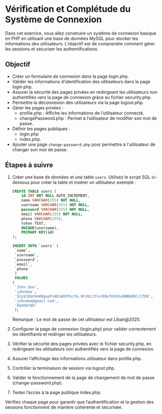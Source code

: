# Vérification et Complétude du Système de Connexion

Dans cet exercice, vous allez construire un système de connexion basique en PHP en utilisant une base de données MySQL pour stocker les informations des utilisateurs. L’objectif est de comprendre comment gérer les sessions et sécuriser les authentifications.

## Objectif
- Créer un formulaire de connexion dans la page login.php.
- Valider les informations d’identification des utilisateurs dans la page login.php.
- Assurer la sécurité des pages privées en redirigeant les utilisateurs non authentifiés vers la page de connexion grâce au fichier security.php.
- Permettre la déconnexion des utilisateurs via la page logout.php.
- Gérer les pages privées :
    - profile.php : Affiche les informations de l’utilisateur connecté.
    - changePassword.php : Permet à l’utilisateur de modifier son mot de passe.
- Définir les pages publiques :
    - login.php
    - index.php.
- Ajouter une page `change-password.php` pour permettre à l'utilisateur de changer son mot de passe.

## Étapes à suivre

1. Créer une base de données et une table `users`.
   Utilisez le script SQL ci-dessous pour créer la table et insérer un utilisateur exemple :
   ```sql
   CREATE TABLE users (
       id INT NOT NULL AUTO_INCREMENT,
       name VARCHAR(255) NOT NULL,
       username VARCHAR(255) NOT NULL,
       password VARCHAR(255) NOT NULL,
       email VARCHAR(255) NOT NULL,
       phone VARCHAR(255),
       token TEXT,
       UNIQUE(username),
       PRIMARY KEY(id)
   );

   INSERT INTO `users` (
    `name`, 
    `username`, 
    `password`, 
    `email`, 
    `phone`
    )
    VALUES 
   (
    'John Doe', 
    'johndoe',
    '$2y$10$CHnKBqupPvNEsWOYPecYG.9FzUL23lnrEBsTHI65u0WNb09C/2fDO',
    'johndoe@gmail.com', 
    '03456789'
    );
   ```
    Remarque : Le mot de passe de cet utilisateur est Liban@2025.

2.	Configurer la page de connexion (login.php) pour valider correctement les identifiants et rediriger les utilisateurs.
3.	Vérifier la sécurité des pages privées avec le fichier security.php, en redirigeant les utilisateurs non authentifiés vers la page de connexion.
4.	Assurer l’affichage des informations utilisateur dans profile.php.
5.	Contrôler la terminaison de session via logout.php.
6.	Valider le fonctionnement de la page de changement de mot de passe (change-password.php).
7.	Tester l’accès à la page publique index.php.

Vérifiez chaque page pour garantir que l’authentification et la gestion des sessions fonctionnent de manière cohérente et sécurisée.